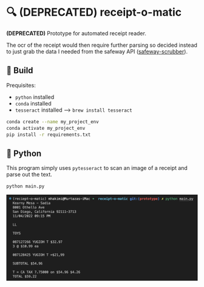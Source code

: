 # :mag: **(DEPRECATED)** receipt-o-matic

**(DEPRECATED)** Prototype for automated receipt reader.

The ocr of the receipt would then require further parsing so decided instead to just grab the data I needed from the safeway API ([safeway-scrubber](https://github.com/mhakimi-adi/safeway-scrubber)).

## :hammer: Build

Prequisites: 
- `python` installed
- `conda` installed
- `tesseract` installed --> `brew install tesseract`

```bash
conda create --name my_project_env
conda activate my_project_env
pip install -r requirements.txt
```

## :snake: Python

This program simply uses `pytesseract` to scan an image of a receipt and parse out the text.

```bash
python main.py
```

![python](assets/python.png "python.png")
